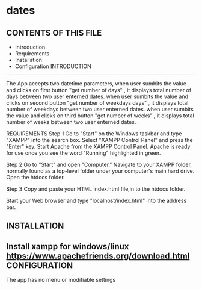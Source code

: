 # dates
CONTENTS OF THIS FILE
---------------------
   
* Introduction
* Requirements
* Installation
* Configuration
INTRODUCTION
------------

The App accepts two datetime parameters, when user sumbits the value and clicks on first button "get number of days" , it displays total number of days between two user enterned dates.
when user sumbits the value and clicks on second button "get number of weekdays days" , it displays total number of weekdays between two user enterned dates.
when user sumbits the value and clicks on third button "get number of weeks" , it displays total number of weeks between two user enterned dates.
 
REQUIREMENTS
Step 1
Go to "Start" on the Windows taskbar and type "XAMPP" into the search box. Select "XAMPP Control Panel" and press the "Enter" key. Start Apache from the XAMPP Control Panel. 
Apache is ready for use once you see the word "Running" highlighted in green.
 
Step 2
Go to "Start" and open "Computer." Navigate to your XAMPP folder, normally found as a top-level folder under your computer's main hard drive. Open the htdocs folder.
 
Step 3
Copy and paste your HTML index.html file,in to the htdocs folder.
 
Start your Web browser and type "localhost/index.html" into the address bar. 
 

 
INSTALLATION
------------
Install xampp for windows/linux
https://www.apachefriends.org/download.html
CONFIGURATION
-------------

The app has no menu or modifiable settings
